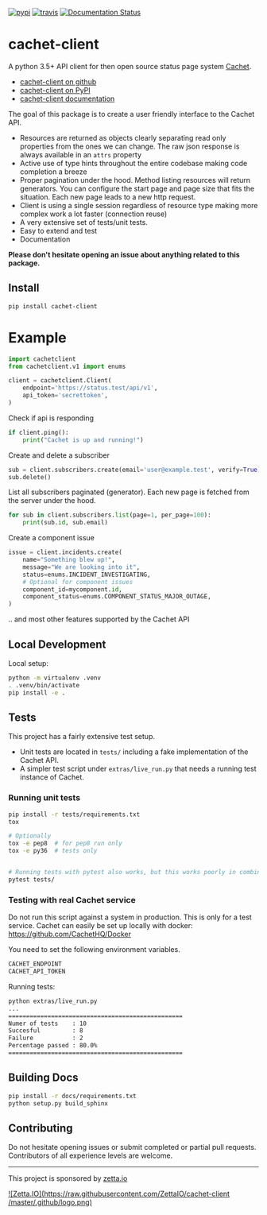 [![pypi](https://badge.fury.io/py/cachet-client.svg)](https://pypi.python.org/pypi/cachet-client)
[![travis](https://api.travis-ci.org/ZettaIO/cachet-client.svg?branch=master)](https://travis-ci.org/ZettaIO/cachet-client) [![Documentation Status](https://readthedocs.org/projects/cachet-client/badge/?version=latest&nop)](https://cachet-client.readthedocs.io/en/latest/?badge=latest)

# cachet-client

A python 3.5+ API client for then open source status page system
[Cachet](https://github.com/CachetHQ/Cachet).

* [cachet-client on github](https://github.com/ZettaIO/cachet-client)
* [cachet-client on PyPI](https://pypi.org/project/cachet-client/)
* [cachet-client documentation](https://cachet-client.readthedocs.io/)

The goal of this package is to create a user friendly interface
to the Cachet API.

* Resources are returned as objects clearly separating read only
  properties from the ones we can change. The raw json response
  is always available in an `attrs` property
* Active use of type hints throughout the entire codebase
  making code completion a breeze
* Proper pagination under the hood. Method listing resources
  will return generators. You can configure the start page and
  page size that fits the situation. Each new page leads to
  a new http request.
* Client is using a single session regardless of resource type
  making more complex work a lot faster (connection reuse)
* A very extensive set of tests/unit tests.
* Easy to extend and test
* Documentation

**Please don't hesitate opening an issue about anything related to this package.**

## Install

```
pip install cachet-client
```

# Example

```python
import cachetclient
from cachetclient.v1 import enums

client = cachetclient.Client(
    endpoint='https://status.test/api/v1',
    api_token='secrettoken',
)
```

Check if api is responding

```python
if client.ping():
    print("Cachet is up and running!")
```

Create and delete a subscriber

```python
sub = client.subscribers.create(email='user@example.test', verify=True)
sub.delete()
```

List all subscribers paginated (generator). Each new page is fetched
from the server under the hood.

```python
for sub in client.subscribers.list(page=1, per_page=100):
    print(sub.id, sub.email)
```

Create a component issue

```python
issue = client.incidents.create(
    name="Something blew up!",
    message="We are looking into it",
    status=enums.INCIDENT_INVESTIGATING,
    # Optional for component issues
    component_id=mycomponent.id,
    component_status=enums.COMPONENT_STATUS_MAJOR_OUTAGE,
)
```

.. and most other features supported by the Cachet API


## Local Development

Local setup:

```bash
python -m virtualenv .venv
. .venv/bin/activate
pip install -e .
```

## Tests

This project has a fairly extensive test setup.

* Unit tests are located in `tests/` including a fake
  implementation of the Cachet API.
* A simpler test script under `extras/live_run.py` that
  needs a running test instance of Cachet.

### Running unit tests

```bash
pip install -r tests/requirements.txt
tox

# Optionally
tox -e pep8  # for pep8 run only
tox -e py36  # tests only


# Running tests with pytest also works, but this works poorly in combination with environment variables for the live test script (tox separates environments)
pytest tests/
```

### Testing with real Cachet service

Do not run this script against a system in production.
This is only for a test service.
Cachet can easily be set up locally with docker: https://github.com/CachetHQ/Docker

You need to set the following environment variables.

```bash
CACHET_ENDPOINT
CACHET_API_TOKEN
```

Running tests:

```bash
python extras/live_run.py
...
=================================================
Numer of tests    : 10
Succesful         : 8
Failure           : 2
Percentage passed : 80.0%
=================================================
```

## Building Docs

```bash
pip install -r docs/requirements.txt
python setup.py build_sphinx
```

## Contributing

Do not hesitate opening issues or submit completed
or partial pull requests. Contributors of all
experience levels are welcome.

---
This project is sponsored by [zetta.io](https://www.zetta.io)

[![Zetta.IO](https://raw.githubusercontent.com/ZettaIO/cachet-client
/master/.github/logo.png)](https://www.zetta.io)
